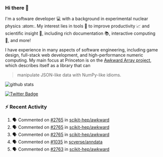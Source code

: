### Hi there 👋 

I'm a software developer 💻 with a background in experimental nuclear physics :atom:. My interest lies in tools :wrench: to improve productivity :chart_with_upwards_trend: and scientific insight :telescope:, including rich documentation 📚, interactive computing 🧮, and more! 

I have experience in many aspects of software engineering, including game design, full-stack web development, and high-performance numeric computing. My main focus at Princeton is on the [Awkward Array project](awkward-array.org/), which describes itself as a library that can 
> manipulate JSON-like data with NumPy-like idioms.

![github stats](https://github-readme-stats.vercel.app/api?username=agoose77&show_icons=true&hide_rank=true&hide_title=true&bg_color=30,e76445,904e95&text_color=efe3ec&icon_color=efe3ec)
<!--
**agoose77/agoose77** is a ✨ _special_ ✨ repository because its `README.md` (this file) appears on your GitHub profile.

Here are some ideas to get you started:

- 🔭 I’m currently working on ...
- 🌱 I’m currently learning ...
- 👯 I’m looking to collaborate on ...
- 🤔 I’m looking for help with ...
- 💬 Ask me about ...
- 📫 How to reach me: ...
- 😄 Pronouns: ...
- ⚡ Fun fact: ...
-->

[![Twitter Badge](https://img.shields.io/twitter/follow/agoose77?style=flat-square&logo=Twitter&logoColor=white&color=cornflowerblue)](https://twitter.com/agoose77)

### :zap: Recent Activity

<!--START_SECTION:activity-->
1. 🗣 Commented on [#2765](https://github.com/scikit-hep/awkward/pull/2765#issuecomment-1775379583) in [scikit-hep/awkward](https://github.com/scikit-hep/awkward)
2. 🗣 Commented on [#2765](https://github.com/scikit-hep/awkward/pull/2765#issuecomment-1775312800) in [scikit-hep/awkward](https://github.com/scikit-hep/awkward)
3. 🗣 Commented on [#2765](https://github.com/scikit-hep/awkward/pull/2765#issuecomment-1775222278) in [scikit-hep/awkward](https://github.com/scikit-hep/awkward)
4. 🗣 Commented on [#1035](https://github.com/scverse/anndata/issues/1035#issuecomment-1774750673) in [scverse/anndata](https://github.com/scverse/anndata)
5. 🗣 Commented on [#2763](https://github.com/scikit-hep/awkward/pull/2763#issuecomment-1774216256) in [scikit-hep/awkward](https://github.com/scikit-hep/awkward)
<!--END_SECTION:activity-->
